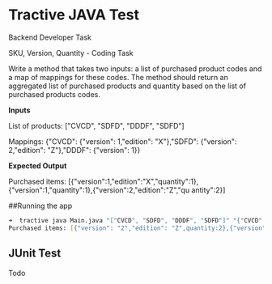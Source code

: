 # Tractive JAVA Test

Backend Developer Task

SKU, Version, Quantity - Coding Task


Write a method that takes two inputs: a list of purchased product codes and a map of mappings for these codes. The method should return an aggregated list of purchased products and quantity based on the list of purchased products codes.

<strong>Inputs</strong>

List of products: ["CVCD", "SDFD", "DDDF", "SDFD"]

Mappings: {"CVCD": {"version": 1,"edition": "X"},"SDFD": {"version": 2,"edition": "Z"},"DDDF": {"version": 1}}

<strong>Expected Output</strong>

Purchased items:
[{"version":1,"edition":"X","quantity":1},{"version":1,"quantity":1},{"version":2,"edition":"Z","qu antity":2}]


##Running the app

```zsh
➜  tractive java Main.java "["CVCD", "SDFD", "DDDF", "SDFD"]" "{"CVCD": {"version": 1,"edition": "X"},"SDFD": {"version": 2,"edition": "Z"},"DDDF": {"version": 1}}"
Purchased items: [{"version": "2","edition": "Z",quantity:2},{"version": "1","edition": "X",quantity:1},{"version": "1",quantity:1}]

```

## JUnit Test

Todo